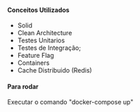#### Conceitos Utilizados

- Solid
- Clean Architecture
- Testes Unitarios
- Testes de Integração;
- Feature Flag
- Containers
- Cache Distribuido (Redis)

#### Para rodar
Executar o comando "docker-compose up"
